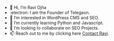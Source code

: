 - 👋 Hi, I’m Ravi Ojha
- :electron:  I am the Founder of Telegaon.
- 👀 I’m interested in WordPress CMS and SEO.
- 🌱 I’m currently learning Python and Javascript.
- 💞️ I’m looking to collaborate on SEO Projects.
- 📫 Reach out to me by clicking here <a href="https://telegaon.com/contact/">Contact Ravi</a>.

<!---
raviojha06/raviojha06 is a ✨ special ✨ repository because its `README.md` (this file) appears on your GitHub profile.
You can click the Preview link to take a look at your changes.
--->
